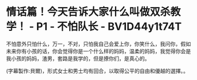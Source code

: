 # 情话篇！今天告诉大家什么叫做双杀教学！ - P1 - 不怕队长 - BV1D44y1t74T

不怕意外只怕什么，万一，不对，只怕我自己会爱上你，你笑什么，我问你，假如未来你有小孩的话，你会觉得你是一个什么样的妈妈，温柔的妈妈，我觉得你会是我小孩的妈妈，渣男，套路是我学的，但是撩你们，是真心的。

(字幕製作:貝爾)，形式女士和男士均有回合，以取得公平的自由和優越的選擇。。